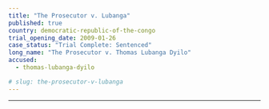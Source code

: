 ```yaml
---
title: "The Prosecutor v. Lubanga"
published: true
country: democratic-republic-of-the-congo
trial_opening_date: 2009-01-26
case_status: "Trial Complete: Sentenced"
long_name: "The Prosecutor v. Thomas Lubanga Dyilo"
accused:
  - thomas-lubanga-dyilo

# slug: the-prosecutor-v-lubanga
---
```


---

